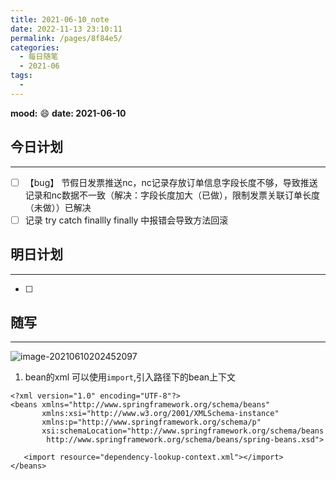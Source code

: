 ```yaml
---
title: 2021-06-10_note
date: 2022-11-13 23:10:11
permalink: /pages/8f84e5/
categories:
  - 每日随笔
  - 2021-06
tags:
  - 
---
```

**mood:** :smile:  																		**date: 2021-06-10**  
## 今日计划  
------
- [ ]  【bug】 节假日发票推送nc，nc记录存放订单信息字段长度不够，导致推送记录和nc数据不一致（解决：字段长度加大（已做），限制发票关联订单长度（未做））已解决
- [ ]  记录 try catch finallly finally 中报错会导致方法回滚
## 明日计划  
------
- [ ]  
## 随写 
------

![image-20210610202452097](2021-06-10_note.assets/image-20210610202452097.png)

1. bean的xml 可以使用`import`,引入路径下的bean上下文

```
<?xml version="1.0" encoding="UTF-8"?>
<beans xmlns="http://www.springframework.org/schema/beans"
       xmlns:xsi="http://www.w3.org/2001/XMLSchema-instance"
       xmlns:p="http://www.springframework.org/schema/p"
       xsi:schemaLocation="http://www.springframework.org/schema/beans
        http://www.springframework.org/schema/beans/spring-beans.xsd">

   <import resource="dependency-lookup-context.xml"></import>
</beans>
```


